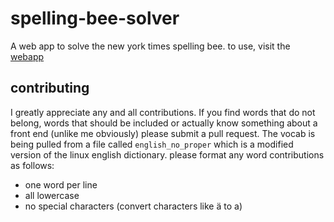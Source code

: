 # spelling-bee-solver
A web app to solve the new york times spelling bee.
to use, visit the [webapp](https://spellingbee-solver.streamlit.app/)  
## contributing
I greatly appreciate any and all contributions.  If you find words that do not belong, words that should be included or actually know something about a front end (unlike me obviously) please submit a pull request.  The vocab is being pulled from a file called `english_no_proper` which is a modified version of the linux english dictionary.  please format any word contributions as follows:  
* one word per line  
* all lowercase  
* no special characters (convert characters like ä to a)

